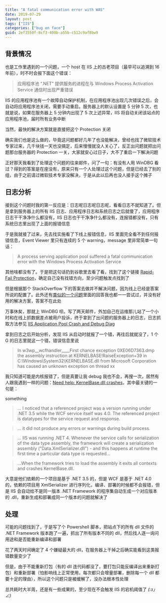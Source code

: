 ```yaml
---
title: "A fatal communication error with WAS"
date: 2019-07-29
layout: post
tags: ["IIS"]
categories: ["bug on face"]
guid: 2ef3550f-8cf3-400b-a55b-c512c9af8bw9
---
```



## 背景情况

也是工作里遇到的一个问题，一个 host 在 IIS 上的古老项目（最早可以追溯到 16 年前），时不时会报下面这个错误：

> 应用程序池 “.NET” 提供服务的进程在与 Windows Process Activation Service 通信时出现严重错误

IIS 的应用程序池有一个故障自动保护机制，在应用程序池出现几次错误之后，会自动将应用程序池关闭，需要手动重启。服务器上的默认设置是 5 分钟 5 次，也就是说，如果在服务器上 5 分钟内出现了 5 次上述异常，IIS 将自动关闭该站点的应用程序池，届时所有业务中断

当然，最快的解决方案就是直接把这个 Protection 关闭

确实我们也是这么做的，毕竟这问题都好几年了也没能解决，曾经也找了微软技术专家过来，几千块钱一天也没搞定，后来慢慢就没人关心了，反正出问题就把出问题那台服务器的 Protection 一关，大家就安心过日子，大不了重启一下解决问题

正好那天我看到了处理这个问题的往来邮件，问了一句：有没有人用 WinDBG 看过？得到的答案是在座没有，原来只有一个人处理过这个问题，但是已经去了别的组，由于之前请过微软技术专家没解决，于是从此以后再也没人接手这个摊子

## 日志分析

接到这个问题时我的第一反应是：日志呢日志呢日志呢，看看日志不就知道了。但是拿到服务器上的所有 IIS 日志、应用程序日志和系统日志之后就傻了，应用程序日志干干净净什么都没有，IIS 日志也干干净净什么都没有，连报错都没有，只有系统日志里出现了上面的报错信息


于是我就接了过来，先去找实施看了下线上报错信息，IIS 里面完全看不到任何报错信息，Event Viewer 里只有连续的 5 个 warning，message 里非常简单一句话：

>  A process serving application pool  suffered a fatal communication error with the Windows Process Activation Service

其他啥都没有了。于是把这句话扔到谷歌里去看了看，找到了这个链接 [Rapid-Fail Protection](https://stackoverflow.com/questions/11010807/application-pool-defaultapppool-is-being-automatically-disabled-due-to-a-serie)，确定自己没有找错方向，至少问题触发点找到了

但是根据那个 StackOverflow 下的答案去做并不解决问题，因为线上已经是答案所说的配置了。此外还有[类似的一个问题](https://stackoverflow.com/questions/7204444/iis7-a-process-serving-application-pool-yyyyy-suffered-a-fatal-communication)里面的回答我也都一一尝试过，并没有好用的解决方案，答案不在此处

万事休矣，那就上 WinDBG 呗。写了两天邮件，外加自己在运维那儿站了一个小时和在线上抓数据差点被用户投诉，终于拿到了出问题的服务器上的日志，日志抓取方法参见 [IIS Application Pool Crash and Debug Diag](https://blogs.msdn.microsoft.com/parvez/2016/08/06/iis-application-pool-crash-and-debug-diag/)

拿到日志之后开始分析，发现 IIS 从启动时就报了一个错，再往后就就没了，1 个 G 的日志里就这一个错，错误信息里说

> In w3wp__wcfhandler____First chance exception 0XE06D7363.dmp the assembly instruction at KERNELBASE!RaiseException+39 in C:\Windows\System32\KERNELBASE.dll from Microsoft Corporation has caused an unknown exception on thread xx

我只知道可能是内核报错了，但是真要让我 debug 我也不会，再搜一次，居然有人跟我遇到一样的问题：[Need help: KernelBase.dll crashes](https://social.msdn.microsoft.com/Forums/vstudio/en-US/d02d1074-47c1-4df6-9264-03d306039b92/need-help-kernelbasedll-crashes?forum=wcf)，其中最关键的一句是：

something
> ... I noticed that a referenced project was a version running under .NET 3.5 while the WCF service itself was 4.0. The referenced project is datatypes for the service request and response. 

> ... it did not produce any errors or warnings during build process. 

> ... IIS was running .NET 4. Whenever the service calls for serialization of the data type assembly, the framework will create a serialization assembly ("Data.XmlSerializer.dll") - and this happens at runtime the first time a particular data type is requested...

> ...When the framework tries to load the assembly it exits all contexts and crashes KernelBase.dll.

大意是他们依赖的一个项目是基于 .NET 3.5 的，但是 WCF 是基于 .NET 4.0 的，依赖的项目用 XmlSerializer 进行序列化，编译、部署的时候都不会报错，但是 IIS 会自动给不是同一版本 .NET Framework 的程序集自动生成一个对应版本的 .dll，重新生成和部署成同一个版本的问题就解决了

## 处理

可能的问题找到了，于是写了个 Powershell 脚本，把站点下的所有 dll 文件的 .NET Framework 版本跑了一遍，抓出了所有版本不同的 dll，然后找人逐一询问用途和是否能重新编译和部署

花了两天时间确定了 4 个嫌疑最大的 dll，在服务器上干掉之后确实能看到这类报错数量变少了

但是，由于不能重新打包（有的 dll 连代码都没了，要打包只能反编译出来重新打包）和重新部署（怕影响线上正常使用，每次都只会增量部署，删除每一个 dll 都要十足的理由），所以这个问题只是被缓解了，没办法根本性处理

总共耗时大半周，还是有一些成果的，至少现在不会触发 IIS 的宕机阈值了 _(:з」∠)_